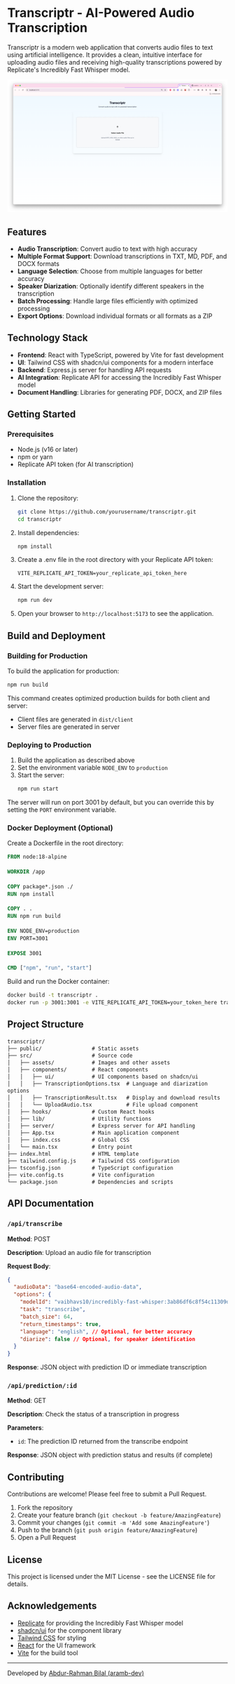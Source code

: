 # Transcriptr - AI-Powered Audio Transcription

Transcriptr is a modern web application that converts audio files to text using artificial intelligence. It provides a clean, intuitive interface for uploading audio files and receiving high-quality transcriptions powered by Replicate's Incredibly Fast Whisper model.

![Transcriptr Screenshot](image.png)

## Features

- **Audio Transcription**: Convert audio to text with high accuracy
- **Multiple Format Support**: Download transcriptions in TXT, MD, PDF, and DOCX formats
- **Language Selection**: Choose from multiple languages for better accuracy
- **Speaker Diarization**: Optionally identify different speakers in the transcription
- **Batch Processing**: Handle large files efficiently with optimized processing
- **Export Options**: Download individual formats or all formats as a ZIP

## Technology Stack

- **Frontend**: React with TypeScript, powered by Vite for fast development
- **UI**: Tailwind CSS with shadcn/ui components for a modern interface
- **Backend**: Express.js server for handling API requests
- **AI Integration**: Replicate API for accessing the Incredibly Fast Whisper model
- **Document Handling**: Libraries for generating PDF, DOCX, and ZIP files

## Getting Started

### Prerequisites

- Node.js (v16 or later)
- npm or yarn
- Replicate API token (for AI transcription)

### Installation

1. Clone the repository:

   ```bash
   git clone https://github.com/yourusername/transcriptr.git
   cd transcriptr
   ```

2. Install dependencies:

   ```bash
   npm install
   ```

3. Create a .env file in the root directory with your Replicate API token:

   ```
   VITE_REPLICATE_API_TOKEN=your_replicate_api_token_here
   ```

4. Start the development server:

   ```bash
   npm run dev
   ```

5. Open your browser to `http://localhost:5173` to see the application.

## Build and Deployment

### Building for Production

To build the application for production:

```bash
npm run build
```

This command creates optimized production builds for both client and server:

- Client files are generated in `dist/client`
- Server files are generated in server

### Deploying to Production

1. Build the application as described above
2. Set the environment variable `NODE_ENV` to `production`
3. Start the server:
   ```bash
   npm run start
   ```

The server will run on port 3001 by default, but you can override this by setting the `PORT` environment variable.

### Docker Deployment (Optional)

Create a Dockerfile in the root directory:

```dockerfile
FROM node:18-alpine

WORKDIR /app

COPY package*.json ./
RUN npm install

COPY . .
RUN npm run build

ENV NODE_ENV=production
ENV PORT=3001

EXPOSE 3001

CMD ["npm", "run", "start"]
```

Build and run the Docker container:

```bash
docker build -t transcriptr .
docker run -p 3001:3001 -e VITE_REPLICATE_API_TOKEN=your_token_here transcriptr
```

## Project Structure

```
transcriptr/
├── public/                # Static assets
├── src/                   # Source code
│   ├── assets/            # Images and other assets
│   ├── components/        # React components
│   │   ├── ui/            # UI components based on shadcn/ui
│   │   ├── TranscriptionOptions.tsx  # Language and diarization options
│   │   ├── TranscriptionResult.tsx   # Display and download results
│   │   └── UploadAudio.tsx           # File upload component
│   ├── hooks/             # Custom React hooks
│   ├── lib/               # Utility functions
│   ├── server/            # Express server for API handling
│   ├── App.tsx            # Main application component
│   ├── index.css          # Global CSS
│   └── main.tsx           # Entry point
├── index.html             # HTML template
├── tailwind.config.js     # Tailwind CSS configuration
├── tsconfig.json          # TypeScript configuration
├── vite.config.ts         # Vite configuration
└── package.json           # Dependencies and scripts
```

## API Documentation

### `/api/transcribe`

**Method**: POST

**Description**: Upload an audio file for transcription

**Request Body**:

```json
{
  "audioData": "base64-encoded-audio-data",
  "options": {
    "modelId": "vaibhavs10/incredibly-fast-whisper:3ab86df6c8f54c11309d4d1f930ac292bad43ace52d10c80d87eb258b3c9f79c",
    "task": "transcribe",
    "batch_size": 64,
    "return_timestamps": true,
    "language": "english", // Optional, for better accuracy
    "diarize": false // Optional, for speaker identification
  }
}
```

**Response**: JSON object with prediction ID or immediate transcription

### `/api/prediction/:id`

**Method**: GET

**Description**: Check the status of a transcription in progress

**Parameters**:

- `id`: The prediction ID returned from the transcribe endpoint

**Response**: JSON object with prediction status and results (if complete)

## Contributing

Contributions are welcome! Please feel free to submit a Pull Request.

1. Fork the repository
2. Create your feature branch (`git checkout -b feature/AmazingFeature`)
3. Commit your changes (`git commit -m 'Add some AmazingFeature'`)
4. Push to the branch (`git push origin feature/AmazingFeature`)
5. Open a Pull Request

## License

This project is licensed under the MIT License - see the LICENSE file for details.

## Acknowledgements

- [Replicate](https://replicate.com/) for providing the Incredibly Fast Whisper model
- [shadcn/ui](https://ui.shadcn.com/) for the component library
- [Tailwind CSS](https://tailwindcss.com/) for styling
- [React](https://reactjs.org/) for the UI framework
- [Vite](https://vitejs.dev/) for the build tool

---

Developed by [Abdur-Rahman Bilal (aramb-dev)](https://github.com/aramb-dev)
